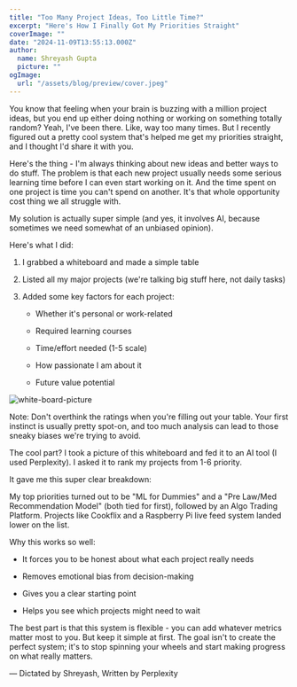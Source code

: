 ```yaml
---
title: "Too Many Project Ideas, Too Little Time?"
excerpt: "Here's How I Finally Got My Priorities Straight"
coverImage: ""
date: "2024-11-09T13:55:13.000Z"
author:
  name: Shreyash Gupta
  picture: ""
ogImage:
  url: "/assets/blog/preview/cover.jpeg"
---
```


You know that feeling when your brain is buzzing with a million project ideas, but you end up either doing nothing or working on something totally random? Yeah, I've been there. Like, way too many times. But I recently figured out a pretty cool system that's helped me get my priorities straight, and I thought I'd share it with you.

Here's the thing - I'm always thinking about new ideas and better ways to do stuff. The problem is that each new project usually needs some serious learning time before I can even start working on it. And the time spent on one project is time you can't spend on another. It's that whole opportunity cost thing we all struggle with.

My solution is actually super simple (and yes, it involves AI, because sometimes we need somewhat of an unbiased opinion).

Here's what I did:

1. I grabbed a whiteboard and made a simple table

2. Listed all my major projects (we're talking big stuff here, not daily tasks)

3. Added some key factors for each project:

   - Whether it's personal or work-related

   - Required learning courses

   - Time/effort needed (1-5 scale)

   - How passionate I am about it

   - Future value potential

![white-board-picture](/images/blogs-images-optimized/white-board-picture.webp)

Note: Don't overthink the ratings when you're filling out your table. Your first instinct is usually pretty spot-on, and too much analysis can lead to those sneaky biases we're trying to avoid.

The cool part? I took a picture of this whiteboard and fed it to an AI tool (I used Perplexity). I asked it to rank my projects from 1-6 priority. 

It gave me this super clear breakdown:

My top priorities turned out to be "ML for Dummies" and a "Pre Law/Med Recommendation Model" (both tied for first), followed by an Algo Trading Platform. Projects like Cookflix and a Raspberry Pi live feed system landed lower on the list.

Why this works so well:

- It forces you to be honest about what each project really needs

- Removes emotional bias from decision-making

- Gives you a clear starting point

- Helps you see which projects might need to wait

The best part is that this system is flexible - you can add whatever metrics matter most to you. But keep it simple at first. The goal isn't to create the perfect system; it's to stop spinning your wheels and start making progress on what really matters.

— Dictated by Shreyash, Written by Perplexity 